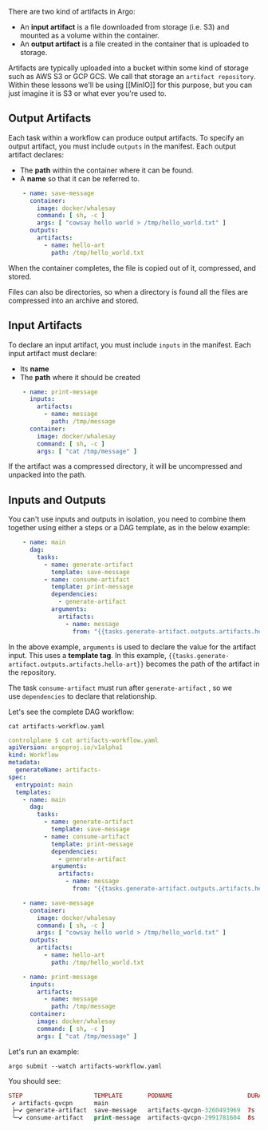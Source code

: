 There are two kind of artifacts in Argo:

-   An **input artifact** is a file downloaded from storage (i.e. S3) and mounted as a volume within the container.
-   An **output artifact** is a file created in the container that is uploaded to storage.

Artifacts are typically uploaded into a bucket within some kind of storage such as AWS S3 or GCP GCS. We call that storage an `artifact repository`. Within these lessons we'll be using [[MinIO]] for this purpose, but you can just imagine it is S3 or what ever you're used to.

## Output Artifacts

Each task within a workflow can produce output artifacts. To specify an output artifact, you must include `outputs` in the manifest. Each output artifact declares:

-   The **path** within the container where it can be found.
-   A **name** so that it can be referred to.

```yaml
    - name: save-message
      container:
        image: docker/whalesay
        command: [ sh, -c ]
        args: [ "cowsay hello world > /tmp/hello_world.txt" ]
      outputs:
        artifacts:
          - name: hello-art
            path: /tmp/hello_world.txt
```

When the container completes, the file is copied out of it, compressed, and stored.

Files can also be directories, so when a directory is found all the files are compressed into an archive and stored.

## Input Artifacts

To declare an input artifact, you must include `inputs` in the manifest. Each input artifact must declare:

-   Its **name**
-   The **path** where it should be created

```yaml
    - name: print-message
      inputs:
        artifacts:
          - name: message
            path: /tmp/message
      container:
        image: docker/whalesay
        command: [ sh, -c ]
        args: [ "cat /tmp/message" ]
```

If the artifact was a compressed directory, it will be uncompressed and unpacked into the path.

## Inputs and Outputs

You can't use inputs and outputs in isolation, you need to combine them together using either a steps or a DAG template, as in the below example:

```yaml
    - name: main
      dag:
        tasks:
          - name: generate-artifact
            template: save-message
          - name: consume-artifact
            template: print-message
            dependencies:
              - generate-artifact            
            arguments:
              artifacts:
                - name: message
                  from: "{{tasks.generate-artifact.outputs.artifacts.hello-art}}"
```

In the above example, `arguments` is used to declare the value for the artifact input. This uses a **template tag**. In this example, `{{tasks.generate-artifact.outputs.artifacts.hello-art}}` becomes the path of the artifact in the repository.

The task `consume-artifact` must run after `generate-artifact` , so we use `dependencies` to declare that relationship.

Let's see the complete DAG workflow:

`cat artifacts-workflow.yaml`

```yaml
controlplane $ cat artifacts-workflow.yaml
apiVersion: argoproj.io/v1alpha1
kind: Workflow
metadata:
  generateName: artifacts-
spec:
  entrypoint: main
  templates:
    - name: main
      dag:
        tasks:
          - name: generate-artifact
            template: save-message
          - name: consume-artifact
            template: print-message
            dependencies:
              - generate-artifact
            arguments:
              artifacts:
                - name: message
                  from: "{{tasks.generate-artifact.outputs.artifacts.hello-art}}"

    - name: save-message
      container:
        image: docker/whalesay
        command: [ sh, -c ]
        args: [ "cowsay hello world > /tmp/hello_world.txt" ]
      outputs:
        artifacts:
          - name: hello-art
            path: /tmp/hello_world.txt

    - name: print-message
      inputs:
        artifacts:
          - name: message
            path: /tmp/message
      container:
        image: docker/whalesay
        command: [ sh, -c ]
        args: [ "cat /tmp/message" ]
```

Let's run an example:

`argo submit --watch artifacts-workflow.yaml`

You should see:

```php
STEP                    TEMPLATE       PODNAME                     DURATION  MESSAGE
 ✔ artifacts-qvcpn      main                                                   
 ├─✔ generate-artifact  save-message   artifacts-qvcpn-3260493969  7s          
 └─✔ consume-artifact   print-message  artifacts-qvcpn-2991781604  8s      

